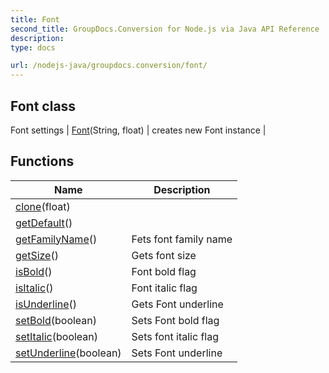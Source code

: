 ```yaml
---
title: Font
second_title: GroupDocs.Conversion for Node.js via Java API Reference
description: 
type: docs

url: /nodejs-java/groupdocs.conversion/font/
---
```


## Font class
Font settings
| [Font](font)(String, float) | creates new Font instance |

## Functions

| Name | Description |
| --- | --- |
| [clone](clone)(float) |  |
| [getDefault](getdefault)() |  |
| [getFamilyName](getfamilyname)() | Fets font family name |
| [getSize](getsize)() | Gets font size |
| [isBold](isbold)() | Font bold flag |
| [isItalic](isitalic)() | Font italic flag |
| [isUnderline](isunderline)() | Gets Font underline |
| [setBold](setbold)(boolean) | Sets Font bold flag |
| [setItalic](setitalic)(boolean) | Sets font italic flag |
| [setUnderline](setunderline)(boolean) | Sets Font underline |
